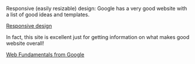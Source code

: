 

Responsive (easily resizable) design:
Google has a very good website with a list of good ideas and templates.

[Responsive design](https://developers.google.com/web/fundamentals/design-and-ux/responsive/ "Google responsive design")

In fact, this site is excellent just for getting information on what makes good website overall!

[Web Fundamentals from Google](https://developers.google.com/web/fundamentals/ "Web Fundamentals from Google")
